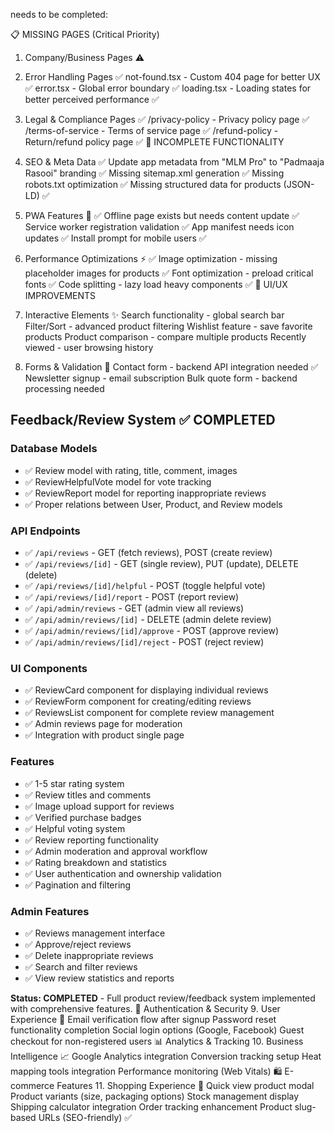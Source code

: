 needs to be completed:

📋 MISSING PAGES (Critical Priority)
1. Company/Business Pages ⚠️

2. Error Handling Pages ✅
not-found.tsx - Custom 404 page for better UX ✅
error.tsx - Global error boundary ✅
loading.tsx - Loading states for better perceived performance ✅

3. Legal & Compliance Pages ✅
/privacy-policy - Privacy policy page ✅
/terms-of-service - Terms of service page ✅
/refund-policy - Return/refund policy page ✅
🔧 INCOMPLETE FUNCTIONALITY
4. SEO & Meta Data ✅
Update app metadata from "MLM Pro" to "Padmaaja Rasooi" branding ✅
Missing sitemap.xml generation ✅
Missing robots.txt optimization ✅
Missing structured data for products (JSON-LD) ✅
5. PWA Features 📱 ✅
Offline page exists but needs content update ✅
Service worker registration validation ✅
App manifest needs icon updates ✅
Install prompt for mobile users ✅
6. Performance Optimizations ⚡ ✅
Image optimization - missing placeholder images for products ✅
Font optimization - preload critical fonts ✅
Code splitting - lazy load heavy components ✅
🎨 UI/UX IMPROVEMENTS
7. Interactive Elements ✨
Search functionality - global search bar
Filter/Sort - advanced product filtering
Wishlist feature - save favorite products
Product comparison - compare multiple products
Recently viewed - user browsing history
8. Forms & Validation 📝
Contact form - backend API integration needed ✅
Newsletter signup - email subscription
Bulk quote form - backend processing needed
## Feedback/Review System ✅ COMPLETED

### Database Models
- ✅ Review model with rating, title, comment, images
- ✅ ReviewHelpfulVote model for vote tracking
- ✅ ReviewReport model for reporting inappropriate reviews
- ✅ Proper relations between User, Product, and Review models

### API Endpoints
- ✅ `/api/reviews` - GET (fetch reviews), POST (create review)
- ✅ `/api/reviews/[id]` - GET (single review), PUT (update), DELETE (delete)
- ✅ `/api/reviews/[id]/helpful` - POST (toggle helpful vote)
- ✅ `/api/reviews/[id]/report` - POST (report review)
- ✅ `/api/admin/reviews` - GET (admin view all reviews)
- ✅ `/api/admin/reviews/[id]` - DELETE (admin delete review)
- ✅ `/api/admin/reviews/[id]/approve` - POST (approve review)
- ✅ `/api/admin/reviews/[id]/reject` - POST (reject review)

### UI Components
- ✅ ReviewCard component for displaying individual reviews
- ✅ ReviewForm component for creating/editing reviews
- ✅ ReviewsList component for complete review management
- ✅ Admin reviews page for moderation
- ✅ Integration with product single page

### Features
- ✅ 1-5 star rating system
- ✅ Review titles and comments
- ✅ Image upload support for reviews
- ✅ Verified purchase badges
- ✅ Helpful voting system
- ✅ Review reporting functionality
- ✅ Admin moderation and approval workflow
- ✅ Rating breakdown and statistics
- ✅ User authentication and ownership validation
- ✅ Pagination and filtering

### Admin Features
- ✅ Reviews management interface
- ✅ Approve/reject reviews
- ✅ Delete inappropriate reviews
- ✅ Search and filter reviews
- ✅ View review statistics and reports

**Status: COMPLETED** - Full product review/feedback system implemented with comprehensive features.
🔐 Authentication & Security
9. User Experience 👤
Email verification flow after signup
Password reset functionality completion
Social login options (Google, Facebook)
Guest checkout for non-registered users
📊 Analytics & Tracking
10. Business Intelligence 📈
Google Analytics integration
Conversion tracking setup
Heat mapping tools integration
Performance monitoring (Web Vitals)
🛍️ E-commerce Features
11. Shopping Experience 🛒
Quick view product modal
Product variants (size, packaging options)
Stock management display
Shipping calculator integration
Order tracking enhancement
Product slug-based URLs (SEO-friendly) ✅